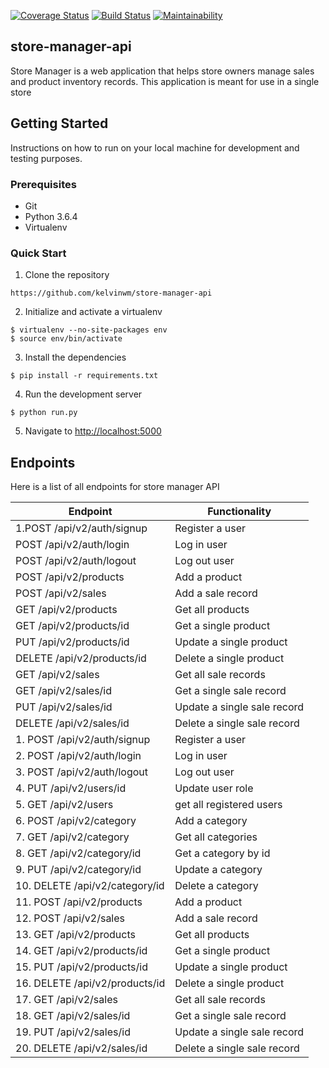 [![Coverage Status](https://coveralls.io/repos/github/kelvinwm/store-manager-api-db/badge.svg?branch=travis-config)](https://coveralls.io/github/kelvinwm/store-manager-api-db?branch=travis-config)
[![Build Status](https://travis-ci.org/kelvinwm/store-manager-api-db.svg?branch=heroku-config)](https://travis-ci.org/kelvinwm/store-manager-api-db)
[![Maintainability](https://api.codeclimate.com/v1/badges/a763257e90829b1e6e99/maintainability)](https://codeclimate.com/github/kelvinwm/store-manager-api-db/maintainability)

## store-manager-api

Store Manager is a web application that helps store owners manage sales and product inventory
records. This application is meant for use in a single store

## Getting Started

Instructions on how to run on your local machine for development and testing purposes. 

### Prerequisites

* Git
* Python 3.6.4
* Virtualenv

### Quick Start

1. Clone the repository

```
https://github.com/kelvinwm/store-manager-api
```
2. Initialize and activate a virtualenv

```
$ virtualenv --no-site-packages env
$ source env/bin/activate
```

3. Install the dependencies

```
$ pip install -r requirements.txt
```

4. Run the development server

```
$ python run.py
```

5. Navigate to [http://localhost:5000](http://localhost:5000)

## Endpoints
Here is a list of all endpoints for store manager API

Endpoint | Functionality 
------------ | -------------
1.POST   /api/v2/auth/signup | Register a user
POST   /api/v2/auth/login | Log in user
POST   /api/v2/auth/logout | Log out user
POST  /api/v2/products | Add a product
POST  /api/v2/sales  | Add a sale record
GET  /api/v2/products | Get all products
GET  /api/v2/products/id  | Get a single product
PUT  /api/v2/products/id | Update a single product
DELETE  /api/v2/products/id | Delete a single product
GET  /api/v2/sales | Get all sale records
GET  /api/v2/sales/id | Get a single sale record
PUT  /api/v2/sales/id | Update a single sale record
DELETE  /api/v2/sales/id | Delete a single sale record
1. POST /api/v2/auth/signup |	Register a user
2. POST /api/v2/auth/login	| Log in user
3. POST /api/v2/auth/logout	| Log out user
4. PUT /api/v2/users/id |	Update user role
5. GET /api/v2/users	| get all registered users
6. POST /api/v2/category	| Add a category
7. GET /api/v2/category	| Get all categories
8. GET /api/v2/category/id	| Get a category by id
9. PUT /api/v2/category/id |	Update a category
10. DELETE /api/v2/category/id | Delete a category
11. POST /api/v2/products	| Add a product
12. POST /api/v2/sales	| Add a sale record
13. GET /api/v2/products	| Get all products
14. GET /api/v2/products/id	| Get a single product
15. PUT /api/v2/products/id	| Update a single product
16. DELETE /api/v2/products/id	| Delete a single product
17. GET /api/v2/sales	| Get all sale records
18. GET /api/v2/sales/id	| Get a single sale record
19. PUT /api/v2/sales/id	| Update a single sale record
20. DELETE /api/v2/sales/id	| Delete a single sale record





